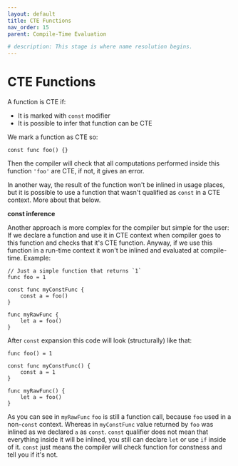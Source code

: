 ```yaml
---
layout: default
title: CTE Functions
nav_order: 15
parent: Compile-Time Evaluation

# description: This stage is where name resolution begins.
---
```


# CTE Functions

A function is CTE if:

* It is marked with `const` modifier
* It is possible to infer that function can be CTE

We mark a function as CTE so:

```text
const func foo() {}
```

Then the compiler will check that all computations performed inside this function `'foo'` are CTE, if not, it gives an error.

In another way, the result of the function won't be inlined in usage places, but it is possible to use a function that wasn't qualified as `const` in a CTE context. More about that below.

**const inference**

Another approach is more complex for the compiler but simple for the user: If we declare a function and use it in CTE context when compiler goes to this function and checks that it's CTE function. Anyway, if we use this function in a run-time context it won't be inlined and evaluated at compile-time. Example:

```text
// Just a simple function that returns `1`
func foo = 1

const func myConstFunc {
    const a = foo()
}

func myRawFunc {
    let a = foo()
}
```

After `const` expansion this code will look (structurally) like that:

```text
func foo() = 1

const func myConstFunc() {
    const a = 1
}

func myRawFunc() {
    let a = foo()
}
```

As you can see in `myRawFunc` `foo` is still a function call, because `foo` used in a non-`const` context. Whereas in `myConstFunc` value returned by `foo` was inlined as we declared `a` as `const`. `const` qualifier does not mean that everything inside it will be inlined, you still can declare `let` or use `if` inside of it. `const` just means the compiler will check function for constness and tell you if it's not.


